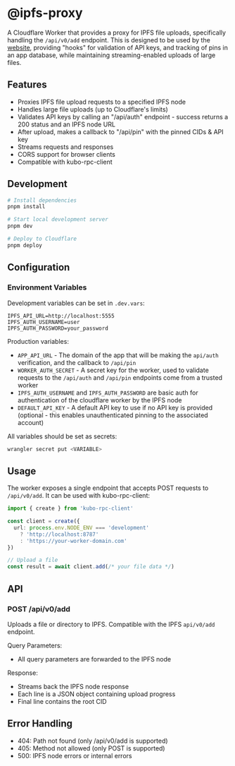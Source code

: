 # @ipfs-proxy

A Cloudflare Worker that provides a proxy for IPFS file uploads, specifically handling the `/api/v0/add` endpoint. This is designed to be used by the [website](/packages/website/), providing "hooks" for validation of API keys, and tracking of pins in an app database, while maintaining streaming-enabled uploads of large files.

## Features

- Proxies IPFS file upload requests to a specified IPFS node
- Handles large file uploads (up to Cloudflare's limits)
- Validates API keys by calling an "/api/auth" endpoint - success returns a 200 status and an IPFS node URL
- After upload, makes a callback to "/api/pin" with the pinned CIDs & API key
- Streams requests and responses
- CORS support for browser clients
- Compatible with kubo-rpc-client

## Development

```bash
# Install dependencies
pnpm install

# Start local development server
pnpm dev

# Deploy to Cloudflare
pnpm deploy
```

## Configuration

### Environment Variables

Development variables can be set in `.dev.vars`:
```
IPFS_API_URL=http://localhost:5555
IPFS_AUTH_USERNAME=user
IPFS_AUTH_PASSWORD=your_password
```

Production variables:
- `APP_API_URL` - The domain of the app that will be making the `api/auth` verification, and the callback to `/api/pin`
- `WORKER_AUTH_SECRET` - A secret key for the worker, used to validate requests to the `/api/auth` and `/api/pin` endpoints come from a trusted worker
- `IPFS_AUTH_USERNAME` and `IPFS_AUTH_PASSWORD` are basic auth for authentication of the cloudflare worker by the IPFS node
- `DEFAULT_API_KEY` - A default API key to use if no API key is provided (optional - this enables unauthenticated pinning to the associated account)

All variables should be set as secrets:
```bash
wrangler secret put <VARIABLE>
```

## Usage

The worker exposes a single endpoint that accepts POST requests to `/api/v0/add`. It can be used with kubo-rpc-client:

```typescript
import { create } from 'kubo-rpc-client'

const client = create({
  url: process.env.NODE_ENV === 'development' 
    ? 'http://localhost:8787'
    : 'https://your-worker-domain.com'
})

// Upload a file
const result = await client.add(/* your file data */)
```

## API

### POST /api/v0/add

Uploads a file or directory to IPFS. Compatible with the IPFS `api/v0/add` endpoint.

Query Parameters:
- All query parameters are forwarded to the IPFS node

Response:
- Streams back the IPFS node response
- Each line is a JSON object containing upload progress
- Final line contains the root CID

## Error Handling

- 404: Path not found (only /api/v0/add is supported)
- 405: Method not allowed (only POST is supported)
- 500: IPFS node errors or internal errors 